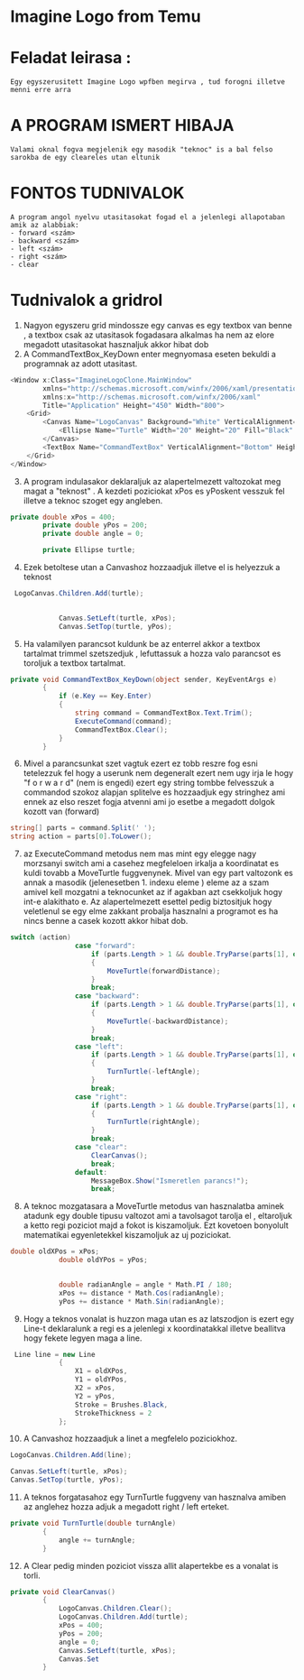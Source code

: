 # Imagine Logo from Temu

# Feladat leirasa :

    Egy egyszerusitett Imagine Logo wpfben megirva , tud forogni illetve menni erre arra

# A PROGRAM ISMERT HIBAJA

    Valami oknal fogva megjelenik egy masodik "teknoc" is a bal felso sarokba de egy cleareles utan eltunik

# FONTOS TUDNIVALOK

    A program angol nyelvu utasitasokat fogad el a jelenlegi allapotaban amik az alabbiak:
    - forward <szám>
    - backward <szám>
    - left <szám>
    - right <szám>
    - clear

# Tudnivalok a gridrol

1. Nagyon egyszeru grid mindossze egy canvas es egy textbox van benne , a textbox csak az utasitasok fogadasara alkalmas ha nem az elore megadott utasitasokat hasznaljuk akkor hibat dob
2. A CommandTextBox_KeyDown enter megnyomasa eseten bekuldi a programnak az adott utasitast.

```c#
<Window x:Class="ImagineLogoClone.MainWindow"
        xmlns="http://schemas.microsoft.com/winfx/2006/xaml/presentation"
        xmlns:x="http://schemas.microsoft.com/winfx/2006/xaml"
        Title="Application" Height="450" Width="800">
    <Grid>
        <Canvas Name="LogoCanvas" Background="White" VerticalAlignment="Stretch" HorizontalAlignment="Stretch">
            <Ellipse Name="Turtle" Width="20" Height="20" Fill="Black" />
        </Canvas>
        <TextBox Name="CommandTextBox" VerticalAlignment="Bottom" Height="30" Margin="10,0,10,10" KeyDown="CommandTextBox_KeyDown" />
    </Grid>
</Window>
```

3. A program indulasakor deklaraljuk az alapertelmezett valtozokat meg magat a "teknost" . A kezdeti poziciokat xPos es yPoskent vesszuk fel illetve a teknoc szoget egy angleben.

```c#
private double xPos = 400;  
        private double yPos = 200;  
        private double angle = 0;   

        private Ellipse turtle; 
```

4. Ezek betoltese utan a Canvashoz hozzaadjuk illetve el is helyezzuk a teknost

```c#
 LogoCanvas.Children.Add(turtle);

            
            Canvas.SetLeft(turtle, xPos);
            Canvas.SetTop(turtle, yPos);
```

5. Ha valamilyen parancsot kuldunk be az enterrel akkor a textbox tartalmat trimmel szetszedjuk , lefuttassuk a hozza valo parancsot es toroljuk a textbox tartalmat.

```c#
private void CommandTextBox_KeyDown(object sender, KeyEventArgs e)
        {
            if (e.Key == Key.Enter)
            {
                string command = CommandTextBox.Text.Trim();
                ExecuteCommand(command);
                CommandTextBox.Clear();
            }
        }
```

6. Mivel a parancsunkat szet vagtuk ezert ez tobb reszre fog esni tetelezzuk fel hogy a userunk nem degeneralt ezert nem ugy irja le hogy "f o r w a r d" (nem is engedi) ezert egy string tombbe felvesszuk a commandod szokoz alapjan splitelve es hozzaadjuk egy stringhez ami ennek az elso reszet fogja atvenni ami jo esetbe a megadott dolgok kozott van (forward)

```c#
string[] parts = command.Split(' ');
string action = parts[0].ToLower();
```

7. az ExecuteCommand metodus nem mas mint egy elegge nagy morzsanyi switch ami a casehez megfeleloen irkalja a koordinatat es kuldi tovabb a MoveTurtle fuggvenynek. Mivel van egy part valtozonk es annak a masodik (jelenesetben 1. indexu eleme ) eleme az a szam amivel kell mozgatni a teknocunket az if agakban azt csekkoljuk hogy int-e alakithato e. Az alapertelmezett esettel pedig biztositjuk hogy veletlenul se egy elme zakkant probalja hasznalni a programot es ha nincs benne a casek kozott akkor hibat dob.

```c#
switch (action)
                case "forward":
                    if (parts.Length > 1 && double.TryParse(parts[1], out double forwardDistance))
                    {
                        MoveTurtle(forwardDistance);
                    }
                    break;
                case "backward":
                    if (parts.Length > 1 && double.TryParse(parts[1], out double backwardDistance))
                    {
                        MoveTurtle(-backwardDistance);
                    }
                    break;
                case "left":
                    if (parts.Length > 1 && double.TryParse(parts[1], out double leftAngle))
                    {
                        TurnTurtle(-leftAngle);
                    }
                    break;
                case "right":
                    if (parts.Length > 1 && double.TryParse(parts[1], out double rightAngle))
                    {
                        TurnTurtle(rightAngle);
                    }
                    break;
                case "clear":
                    ClearCanvas();
                    break;
                default:
                    MessageBox.Show("Ismeretlen parancs!");
                    break;
```

8. A teknoc mozgatasara a MoveTurtle metodus van hasznalatba aminek atadunk egy double tipusu valtozot ami a tavolsagot tarolja el , eltaroljuk a ketto regi poziciot majd a fokot is kiszamoljuk.
Ezt kovetoen bonyolult matematikai egyenletekkel kiszamoljuk az uj poziciokat.

```c#
double oldXPos = xPos;
            double oldYPos = yPos;

            
            double radianAngle = angle * Math.PI / 180;
            xPos += distance * Math.Cos(radianAngle);
            yPos += distance * Math.Sin(radianAngle);
```

9. Hogy a teknos vonalat is huzzon maga utan es az latszodjon is ezert egy Line-t deklaralunk a regi es a jelenlegi x koordinatakkal illetve beallitva hogy fekete legyen maga a line.

```c#
 Line line = new Line
            {
                X1 = oldXPos,
                Y1 = oldYPos,
                X2 = xPos,
                Y2 = yPos,
                Stroke = Brushes.Black,
                StrokeThickness = 2
            };
```

10. A Canvashoz hozzaadjuk a linet a megfelelo poziciokhoz.

```c#
LogoCanvas.Children.Add(line);

Canvas.SetLeft(turtle, xPos);
Canvas.SetTop(turtle, yPos);
```

11. A teknos forgatasahoz egy TurnTurtle fuggveny van hasznalva amiben az anglehez hozza adjuk a megadott right / left erteket.

```c#
private void TurnTurtle(double turnAngle)
        {
            angle += turnAngle;
        }
```

12. A Clear pedig minden poziciot vissza allit alapertekbe es a vonalat is torli.

```c#
private void ClearCanvas()
        {
            LogoCanvas.Children.Clear();
            LogoCanvas.Children.Add(turtle); 
            xPos = 400;
            yPos = 200;
            angle = 0;
            Canvas.SetLeft(turtle, xPos);
            Canvas.Set
        }
```

